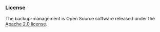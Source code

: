 ### License

The backup-management is Open Source software released under
the [Apache 2.0 license](https://www.apache.org/licenses/LICENSE-2.0).

  